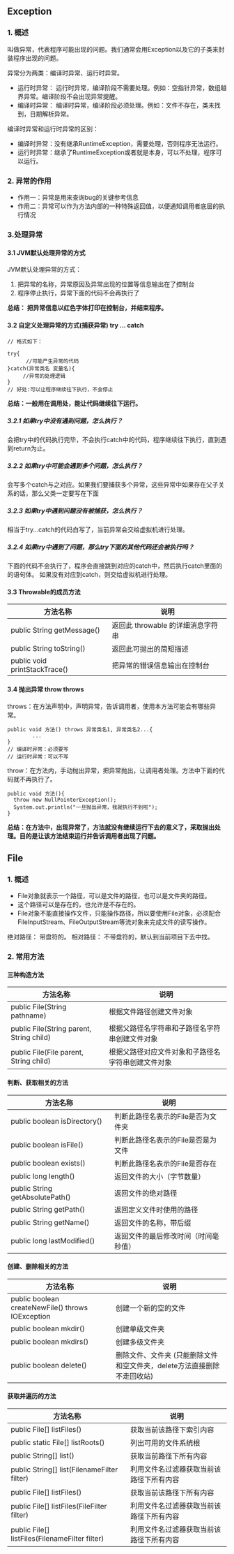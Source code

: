 ## Exception
### 1. 概述
叫做异常，代表程序可能出现的问题。我们通常会用Exception以及它的子类来封装程序出现的问题。   

异常分为两类：编译时异常、运行时异常。
-   运行时异常： 运行时异常，编译阶段不需要处理。例如：空指针异常，数组越界异常。编译阶段不会出现异常提醒。  
-   编译时异常： 编译时异常，编译阶段必须处理。例如：文件不存在，类未找到，日期解析异常。  

编译时异常和运行时异常的区别：  
-   编译时异常：没有继承RuntimeException，需要处理，否则程序无法运行。  
-   运行时异常：继承了RuntimeException或者就是本身，可以不处理，程序可以运行。
    
### 2. 异常的作用
- 作用一：异常是用来查询bug的关键参考信息
- 作用二：异常可以作为方法内部的一种特殊返回值，以便通知调用者底层的执行情况
### 3.处理异常
#### 3.1 JVM默认处理异常的方式
JVM默认处理异常的方式：
1. 把异常的名称，异常原因及异常出现的位置等信息输出在了控制台
2. 程序停止执行，异常下面的代码不会再执行了  

**总结： 把异常信息以红色字体打印在控制台，并结束程序。**
#### 3.2 自定义处理异常的方式(捕获异常) try ... catch

```shell
// 格式如下：

try{
      //可能产生异常的代码
}catch(异常类名 变量名){
     //异常的处理逻辑
}
// 好处:可以让程序继续往下执行，不会停止
```
**总结：一般用在调用处，能让代码继续往下运行。**
##### 3.2.1 如果try中没有遇到问题，怎么执行？
会把try中的代码执行完毕，不会执行catch中的代码，程序继续往下执行，直到遇到return为止。

##### 3.2.2 如果try中可能会遇到多个问题，怎么执行？
会写多个catch与之对应。如果我们要捕获多个异常，这些异常中如果存在父子关系的话，那么父类一定要写在下面

##### 3.2.3 如果try中遇到问题没有被捕获，怎么执行？
相当于try...catch的代码白写了，当前异常会交给虚拟机进行处理。


##### 3.2.4 如果try中遇到了问题，那么try下面的其他代码还会被执行吗？
下面的代码不会执行了，程序会直接跳到对应的catch中，然后执行catch里面的的语句体。
如果没有对应到catch，则交给虚拟机进行处理。

#### 3.3 Throwable的成员方法

| 方法名称 | 说明                     |
|------|------------------------|
|public String getMessage()      | 返回此 throwable 的详细消息字符串 |
|public String toString()      | 返回此可抛出的简短描述            |
|public void printStackTrace()      | 把异常的错误信息输出在控制台         |

#### 3.4  抛出异常 throw throws

throws：在方法声明中，声明异常，告诉调用者，使用本方法可能会有哪些异常。
```shell
public void 方法() throws 异常类名1, 异常类名2...{
        ...
}
// 编译时异常：必须要写
// 运行时异常：可以不写
```

throw：在方法内，手动抛出异常，把异常抛出，让调用者处理。方法中下面的代码就不再执行了。
```shell
public void 方法(){
  throw new NullPointerException();
  System.out.println("一旦抛出异常，我就执行不到啦");
}
```
**总结：在方法中，出现异常了，方法就没有继续运行下去的意义了，采取抛出处理。目的是让该方法结束运行并告诉调用者出现了问题。**

## File
### 1. 概述  
- File对象就表示一个路径，可以是文件的路径，也可以是文件夹的路径。
- 这个路径可以是存在的，也允许是不存在的。
- File对象不能直接操作文件，只能操作路径，所以要使用File对象，必须配合FileInputStream、FileOutputStream等流对象来完成文件的读写操作。

绝对路径： 带盘符的。
相对路径： 不带盘符的，默认到当前项目下去中找。

### 2. 常用方法
#### 三种构造方法

| 方法名称                                     | 说明                        |
|------------------------------------------|---------------------------|
| public File(String pathname)             | 根据文件路径创建文件对象              |
| public File(String parent, String child) | 根据父路径名字符串和子路径名字符串创建文件对象   |
| public File(File parent, String child)   | 根据父路径对应文件对象和子路径名字符串创建文件对象 |

#### 判断、获取相关的方法
| 方法名称                            | 说明                  |
|---------------------------------|---------------------|
| public boolean isDirectory()    | 判断此路径名表示的File是否为文件夹 |
| public boolean isFile()         | 判断此路径名表示的File是否是为文件 |
| public boolean exists()         | 判断此路径名表示的File是否存在   |
| public long length()            | 返回文件的大小（字节数量）       |
| public String getAbsolutePath() | 返回文件的绝对路径           |
| public String getPath()         | 返回定义文件时使用的路径        |
| public String getName()         | 返回文件的名称，带后缀         |
| public long lastModified()      | 返回文件的最后修改时间（时间毫秒值）  |

#### 创建、删除相关的方法
| 方法名称                            | 说明                                       |
|---------------------------------|------------------------------------------|
| public boolean createNewFile() throws IOException | 创建一个新的空的文件                               |
| public boolean mkdir() | 创建单级文件夹                                  |
| public boolean mkdirs() | 创建多级文件夹                                  |
| public boolean delete() | 删除文件、文件夹 (只能删除文件和空文件夹，delete方法直接删除不走回收站) |

#### 获取并遍历的方法
| 方法名称                                            | 说明                   |
|-------------------------------------------------|----------------------|
| public File[] listFiles()                       | 获取当前该路径下索引内容         |
| public static File[] listRoots()                | 列出可用的文件系统根           |
| public String[] list()                          | 获取当前路径下所有内容          |
| public String[] list(FilenameFilter filter)     | 利用文件名过滤器获取当前该路径下所有内容 |
| public File[] listFiles()                       | 获取当前该路径下所有内容         |
| public File[] listFiles(FileFilter filter)      | 利用文件名过滤器获取当前该路径下所有内容 |
| public File[] listFiles(FilenameFilter filter)  | 利用文件名过滤器获取当前该路径下所有内容 |

